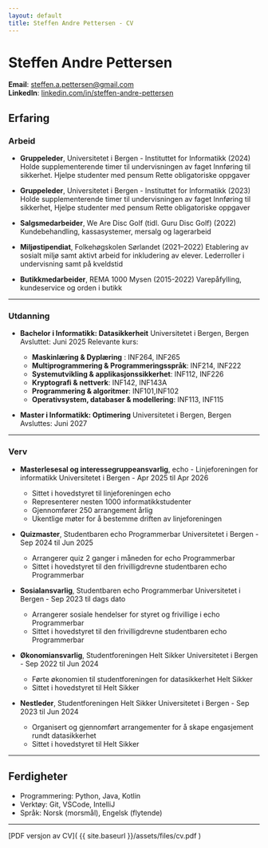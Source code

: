 ```yaml
---
layout: default
title: Steffen Andre Pettersen - CV
---
```


# Steffen Andre Pettersen

**Email**: steffen.a.pettersen@gmail.com  
**LinkedIn**: [linkedin.com/in/steffen-andre-pettersen](https://no.linkedin.com/in/steffen-andre-pettersen-44283424b)

## Erfaring

### Arbeid
- **Gruppeleder**, Universitetet i Bergen - Instituttet for Informatikk (2024)
  Holde supplementerende timer til undervisningen av faget Innføring til sikkerhet.
  Hjelpe studenter med pensum
  Rette obligatoriske oppgaver

- **Gruppeleder**, Universitetet i Bergen - Instituttet for Informatikk (2023)
  Holde supplementerende timer til undervisningen av faget Innføring til sikkerhet, 
  Hjelpe studenter med pensum 
  Rette obligatoriske oppgaver

- **Salgsmedarbeider**, We Are Disc Golf (tidl. Guru Disc Golf) (2022)
  Kundebehandling, kassasystemer, mersalg og lagerarbeid

- **Miljøstipendiat**, Folkehøgskolen Sørlandet (2021–2022)
  Etablering av sosialt miljø samt aktivt arbeid for inkludering av elever.
  Lederroller i undervisning samt på kveldstid

- **Butikkmedarbeider**, REMA 1000 Mysen (2015-2022)
  Varepåfylling, kundeservice og orden i butikk

---
### Utdanning

- **Bachelor i Informatikk: Datasikkerheit**
  Universitetet i Bergen, Bergen
  Avsluttet: Juni 2025
  Relevante kurs:
  - **Maskinlæring & Dyplæring** : INF264, INF265
  - **Multiprogrammering & Programmeringsspråk**: INF214, INF222
  - **Systemutvikling & applikasjonssikkerhet**: INF112, INF226
  - **Kryptografi & nettverk**: INF142, INF143A
  - **Programmering & algoritmer**: INF101,INF102
  - **Operativsystem, databaser & modellering**: INF113, INF115

- **Master i Informatikk: Optimering**
  Universitetet i Bergen, Bergen
  Avsluttes: Juni 2027

---
### Verv

- **Masterlesesal og interessegruppeansvarlig**, echo - Linjeforeningen for informatikk
  Universitetet i Bergen - Apr 2025 til Apr 2026
  - Sittet i hovedstyret til linjeforeningen echo
  - Representerer nesten 1000 informatikkstudenter
  - Gjennomfører 250 arrangement årlig
  - Ukentlige møter for å bestemme driften av linjeforeningen

- **Quizmaster**, Studentbaren echo Programmerbar
  Universitetet i Bergen - Sep 2024 til Jun 2025
  - Arrangerer quiz 2 ganger i måneden for echo Programmerbar
  - Sittet i hovedstyret til den frivilligdrevne studentbaren echo Programmerbar

- **Sosialansvarlig**, Studentbaren echo Programmerbar
  Universitetet i Bergen - Sep 2023 til dags dato
  - Arrangerer sosiale hendelser for styret og frivillige i echo Programmerbar
  - Sittet i hovedstyret til den frivilligdrevne studentbaren echo Programmerbar

- **Økonomiansvarlig**, Studentforeningen Helt Sikker
  Universitetet i Bergen - Sep 2022 til Jun 2024
  - Førte økonomien til studentforeningen for datasikkerhet Helt Sikker
  - Sittet i hovedstyret til Helt Sikker

- **Nestleder**, Studentforeningen Helt Sikker
  Universitetet i Bergen - Sep 2023 til Jun 2024
  - Organisert og gjennomført arrangementer for å skape engasjement rundt datasikkerhet
  - Sittet i hovedstyret til Helt Sikker

---

## Ferdigheter

- Programmering: Python, Java, Kotlin
- Verktøy: Git, VSCode, IntelliJ
- Språk: Norsk (morsmål), Engelsk (flytende)

---

[PDF versjon av CV]( {{ site.baseurl }}/assets/files/cv.pdf )